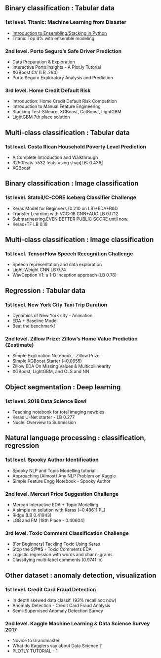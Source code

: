 
## Binary classification : Tabular data
### 1st level. Titanic: Machine Learning from Disaster  
- [Introduction to Ensembling/Stacking in Python](https://www.kaggle.com/arthurtok/introduction-to-ensembling-stacking-in-python)  
- Titanic Top 4% with ensemble modeling  
### 2nd level. Porto Seguro’s Safe Driver Prediction
- Data Preparation & Exploration
- Interactive Porto Insights - A Plot.ly Tutorial
- XGBoost CV (LB .284)
- Porto Seguro Exploratory Analysis and Prediction
### 3rd level. Home Credit Default Risk
- Introduction: Home Credit Default Risk Competition
- Introduction to Manual Feature Engineering
- Stacking Test-Sklearn, XGBoost, CatBoost, LightGBM
- LightGBM 7th place solution
## Multi-class classification : Tabular data
### 1st level. Costa Rican Household Poverty Level Prediction
- A Complete Introduction and Walkthrough
- 3250feats->532 feats using shap[LB: 0.436]
- XGBoost
## Binary classification : Image classification
### 1st level. Statoil/C-CORE Iceberg Classifier Challenge
- Keras Model for Beginners (0.210 on LB)+EDA+R&D
- Transfer Learning with VGG-16 CNN+AUG LB 0.1712
- Submarineering.EVEN BETTER PUBLIC SCORE until now.
- Keras+TF LB 0.18
## Multi-class classification : Image classification
### 1st level. TensorFlow Speech Recognition Challenge
- Speech representation and data exploration
- Light-Weight CNN LB 0.74
- WavCeption V1: a 1-D Inception approach (LB 0.76)
## Regression : Tabular data
### 1st level. New York City Taxi Trip Duration
- Dynamics of New York city - Animation
- EDA + Baseline Model
- Beat the benchmark!
### 2nd level. Zillow Prize: Zillow’s Home Value Prediction (Zestimate)
- Simple Exploration Notebook - Zillow Prize
- Simple XGBoost Starter (~0.0655)
- Zillow EDA On Missing Values & Multicollinearity
- XGBoost, LightGBM, and OLS and NN
## Object segmentation : Deep learning
### 1st level. 2018 Data Science Bowl
- Teaching notebook for total imaging newbies
- Keras U-Net starter - LB 0.277
- Nuclei Overview to Submission
## Natural language processing : classification, regression
### 1st level. Spooky Author Identification
- Spooky NLP and Topic Modelling tutorial
- Approaching (Almost) Any NLP Problem on Kaggle
- Simple Feature Engg Notebook - Spooky Author
### 2nd level. Mercari Price Suggestion Challenge
- Mercari Interactive EDA + Topic Modelling
- A simple nn solution with Keras (~0.48611 PL)
- Ridge (LB 0.41943)
- LGB and FM [18th Place - 0.40604]
### 3rd level. Toxic Comment Classification Challenge
- [For Beginners] Tackling Toxic Using Keras
- Stop the S@#$ - Toxic Comments EDA
- Logistic regression with words and char n-grams
- Classifying multi-label comments (0.9741 lb)
## Other dataset : anomaly detection, visualization
### 1st level. Credit Card Fraud Detection
- In depth skewed data classif. (93% recall acc now)
- Anomaly Detection - Credit Card Fraud Analysis
- Semi-Supervised Anomaly Detection Survey
### 2nd level. Kaggle Machine Learning & Data Science Survey 2017
- Novice to Grandmaster
- What do Kagglers say about Data Science ?
- PLOTLY TUTORIAL - 1
